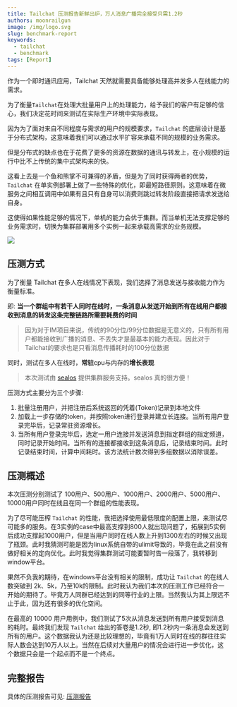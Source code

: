 ```yaml
---
title: Tailchat 压测报告新鲜出炉，万人消息广播完全接受只需1.2秒
authors: moonrailgun
image: /img/logo.svg
slug: benchmark-report
keywords:
  - tailchat
  - benchmark
tags: [Report]
---
```


作为一个即时通讯应用，Tailchat 天然就需要具备能够处理高并发多人在线能力的需求。

为了衡量`Tailchat`在处理大批量用户上的处理能力，给予我们的客户有足够的信心，我们决定花时间来测试在实际生产环境中实际表现。

因为为了面对来自不同程度与需求的用户的规模要求，`Tailchat` 的底层设计是基于分布式架构，这意味着我们可以通过水平扩容来承载不同的规模的业务需求。

但是分布式的缺点也在于花费了更多的资源在数据的通讯与转发上，在小规模的运行中比不上传统的集中式架构来的快。

这看上去是一个鱼和熊掌不可兼得的矛盾，但是为了同时获得两者的优势，`Tailchat` 在单实例部署上做了一些特殊的优化，即最短路径原则。这意味着在微服务之间相互调用中如果有且只有自身可以消费则跳过转发阶段直接把请求发送给自身。

这使得如果性能足够的情况下，单机的能力会优于集群。而当单机无法支撑足够的业务需求时，切换为集群部署用多个实例一起来承载高需求的业务规模。

![](/img/architecture/transport.excalidraw.png)

## 压测方式

为了衡量 Tailchat 在多人在线情况下表现，我们选择了消息发送与接收能力作为衡量标准。

即: **当一个群组中有若干人同时在线时，一条消息从发送开始到所有在线用户都接收到消息的转发这条完整链路所需要耗费的时间**

> 因为对于IM项目来说，传统的90分位/99分位数据是无意义的，只有所有用户都能接收到广播的消息、不丢失才是最基本的能力表现。因此对于Tailchat的要求也是只看消息传播耗时的100分位数据

同时，测试在多人在线时，**常驻**cpu与内存的**增长表现**

> 本次测试由 [sealos](https://sealos.io/) 提供集群服务支持。sealos 真的很方便！

压测方式主要分为三个步骤:

1. 批量注册用户，并把注册后系统返回的凭着(Token)记录到本地文件
1. 加载上一步存储的token，并按照token进行登录并建立长连接。当所有用户登录完毕后，记录常驻资源增长。
1. 当所有用户登录完毕后，选定一用户连接并发送消息到指定群组的指定频道，同时记录开始时间。当所有的连接都接收到这条消息后，记录结束时间。此时记录结束时间，计算中间耗时。该方法统计数次得到多组数据以消除误差。


## 压测概述

本次压测分别测试了 100用户、500用户、1000用户、2000用户、5000用户、10000用户同时在线且在同一个群组的性能表现。

为了尽可能压榨 `Tailchat` 的性能，我把选择使用最低限度的配置上限，来测试尽可能多的服务。在3实例的case中最高支撑到800人就出现问题了，拓展到5实例后成功支撑起1000用户，但是当用户同时在线人数上升到1300左右的时候又出现了瓶颈。此时我猜测可能是因为linux系统自带的ulimit导致的，毕竟在此之前没有做好相关的定向优化。此时我觉得集群测试可能要暂时告一段落了，我转移到window平台。

果然不负我的期待，在windows平台没有相关的限制，成功让 `Tailchat` 的在线人数突破到 2k、5k，乃至10k的限制。此时我认为我们本次的压测工作已经符合一开始的期待了。毕竟万人同群已经达到的同等行业的上限。当然我认为其上限远不止于此，因为还有很多的优化空间。

在最高的 10000 用户用例中，我们测试了5次从消息发送到所有用户接受到消息的耗时。最终我们发现 `Tailchat` 给出的答卷是1.2秒, 即1.2秒内一条消息会发送到所有的用户。这个数据我认为还是比较理想的，毕竟有1万人同时在线的群往往实际人数会达到10万人以上。当然在后续对大量用户的情况会进行进一步优化，这个数据只会是一个起点而不是一个终点。

## 完整报告

具体的压测报告可见: [压测报告](/docs/benchmark/report)
